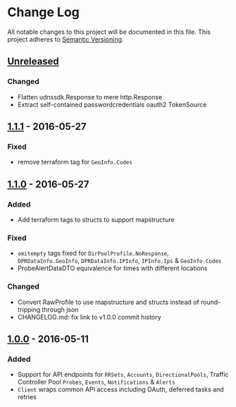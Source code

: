 # Change Log
All notable changes to this project will be documented in this file.
This project adheres to [Semantic Versioning](http://semver.org/).

## [Unreleased]
### Changed
* Flatten udnssdk.Response to mere http.Response
* Extract self-contained passwordcredentials oauth2 TokenSource

## [1.1.1] - 2016-05-27
### Fixed
* remove terraform tag for `GeoInfo.Codes`

## [1.1.0] - 2016-05-27
### Added
* Add terraform tags to structs to support mapstructure

### Fixed
* `omitempty` tags fixed for `DirPoolProfile.NoResponse`, `DPRDataInfo.GeoInfo`, `DPRDataInfo.IPInfo`, `IPInfo.Ips` & `GeoInfo.Codes`
* ProbeAlertDataDTO equivalence for times with different locations

### Changed
* Convert RawProfile to use mapstructure and structs instead of round-tripping through json
* CHANGELOG.md: fix link to v1.0.0 commit history

## [1.0.0] - 2016-05-11
### Added
* Support for API endpoints for `RRSets`, `Accounts`,  `DirectionalPools`, Traffic Controller Pool `Probes`, `Events`, `Notifications` & `Alerts`
* `Client` wraps common API access including OAuth, deferred tasks and retries

[Unreleased]: https://github.com/Ensighten/udnssdk/compare/v1.0.0...HEAD
[1.1.1]: https://github.com/Ensighten/udnssdk/compare/v1.1.0...v1.1.1
[1.1.0]: https://github.com/Ensighten/udnssdk/compare/v1.0.0...v1.1.0
[1.0.0]: https://github.com/Ensighten/udnssdk/compare/v0.0.0...v1.0.0
